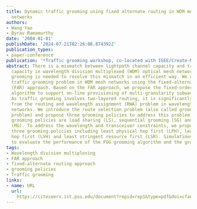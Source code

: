 ```yaml
---
title: Dynamic traffic grooming using fixed alternate routing in WDM mesh optical
  networks
authors:
- Wang Yao
- Byrav Ramamurthy
date: '2004-01-01'
publishDate: '2024-07-21T02:26:08.874392Z'
publication_types:
- paper-conference
publication: '*Traffic grooming workshop, co-located with IEEE/Create-Net BROADNETS*'
abstract: There is a mismatch between lightpath channel capacity and traffic request
  capacity in wavelength division multiplexed (WDM) optical mesh networks. Traffic
  grooming is needed to resolve this mismatch in an efficient way. We study the dynamic
  traffic grooming problem in WDM mesh networks using the fixed-alternate routing
  (FAR) approach. Based on the FAR approach, we propose the fixed-order grooming (FOG)
  algorithm to support on-line provisioning of multi-granularity subwavelength connections.
  As traffic grooming involves two-layered routing, it is significantly different
  from the routing and wavelength assignment (RWA) problem in wavelength-routed WDM
  networks. We introduce the route selection problem (also called grooming node selection
  problem) and propose three grooming policies to address this problem. The three
  grooming policies are load sharing (LS), sequential grooming (SG) and minimum gap
  (MG). To address the wavelength and transceiver constraints, we propose another
  three grooming policies including least physical hop first (LPH), least virtual
  hop first (LVH) and least stringent resource first (LSR). Simulations are conducted
  to evaluate the performance of the FOG grooming algorithm and the grooming policies.
tags:
- Wavelength division multiplexing
- FAR approach
- fixed-alternate routing approach
- grooming policies
- Traffic grooming
links:
- name: URL
  url: 
    https://citeseerx.ist.psu.edu/document?repid=rep1&type=pdf&doi=cfaeeee38544a4d32b3c17c61ea75bd090e5eb8c
---
```

